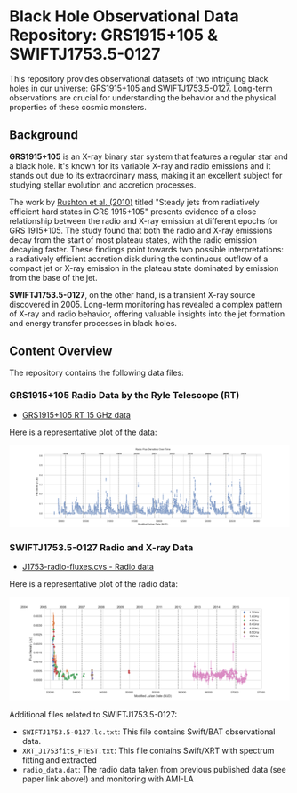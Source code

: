 # Black Hole Observational Data Repository: GRS1915+105 & SWIFTJ1753.5-0127

This repository provides observational datasets of two intriguing black holes in our universe: GRS1915+105 and SWIFTJ1753.5-0127. Long-term observations are crucial for understanding the behavior and the physical properties of these cosmic monsters. 

## Background

**GRS1915+105** is an X-ray binary star system that features a regular star and a black hole. It's known for its variable X-ray and radio emissions and it stands out due to its extraordinary mass, making it an excellent subject for studying stellar evolution and accretion processes.

The work by [Rushton et al. (2010)](https://ui.adsabs.harvard.edu/abs/2010A%26A...524A..29R/abstract) titled "Steady jets from radiatively efficient hard states in GRS 1915+105" presents evidence of a close relationship between the radio and X-ray emission at different epochs for GRS 1915+105. The study found that both the radio and X-ray emissions decay from the start of most plateau states, with the radio emission decaying faster. These findings point towards two possible interpretations: a radiatively efficient accretion disk during the continuous outflow of a compact jet or X-ray emission in the plateau state dominated by emission from the base of the jet.

**SWIFTJ1753.5-0127**, on the other hand, is a transient X-ray source discovered in 2005. Long-term monitoring has revealed a complex pattern of X-ray and radio behavior, offering valuable insights into the jet formation and energy transfer processes in black holes.

## Content Overview

The repository contains the following data files:

### GRS1915+105 Radio Data by the Ryle Telescope (RT)

- [GRS1915+105 RT 15 GHz data](https://github.com/arushton/BH-XRB-public-fluxes/blob/e88cd046924a50894283967446b3e6ecdb9197a1/BHC%20GRS1915%2B105/grs1915_rt-15GHz.dat)

Here is a representative plot of the data:

![GRS1915+105 RT 15 GHz data plot](https://github.com/arushton/BH-XRB-public-fluxes/blob/382956d93eab154c08bc1b8b023d980d4443f6d0/BHC%20GRS1915%2B105/grs1915_rt-15GHz.png)

### SWIFTJ1753.5-0127 Radio and X-ray Data

- [J1753-radio-fluxes.cvs - Radio data](https://github.com/arushton/BH-XRB-public-fluxes/blob/e88cd046924a50894283967446b3e6ecdb9197a1/BHC%20J1753/J1753-radio-fluxes.csv)

Here is a representative plot of the radio data:

![J1753-radio-fluxes plot](https://github.com/arushton/BH-XRB-public-fluxes/blob/382956d93eab154c08bc1b8b023d980d4443f6d0/BHC%20J1753/J1753-radio-fluxes.png)

Additional files related to SWIFTJ1753.5-0127:

- `SWIFTJ1753.5-0127.lc.txt`: This file contains Swift/BAT observational data.
- `XRT_J1753fits_FTEST.txt`: This file contains Swift/XRT with spectrum fitting and extracted
- `radio_data.dat`: The radio data taken from previous published data (see paper link above!) and monitoring with AMI-LA
